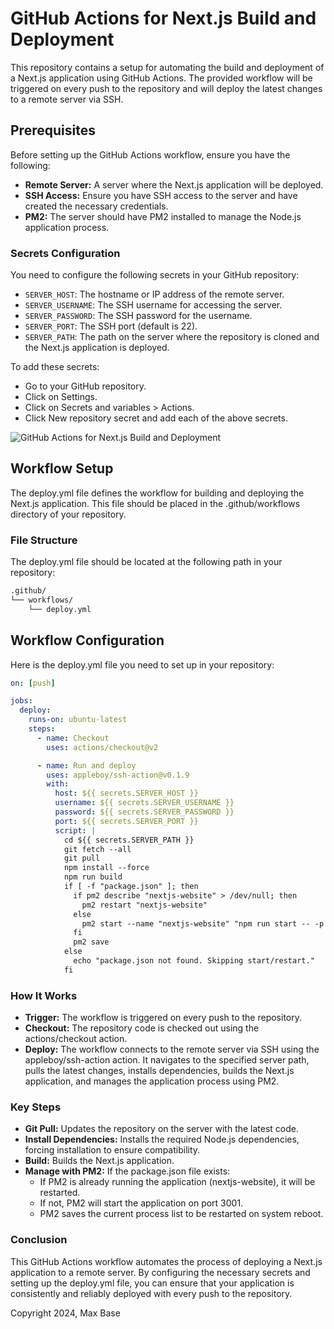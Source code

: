 # GitHub Actions for Next.js Build and Deployment

This repository contains a setup for automating the build and deployment of a Next.js application using GitHub Actions. The provided workflow will be triggered on every push to the repository and will deploy the latest changes to a remote server via SSH.

## Prerequisites

Before setting up the GitHub Actions workflow, ensure you have the following:

- **Remote Server:** A server where the Next.js application will be deployed.
- **SSH Access:** Ensure you have SSH access to the server and have created the necessary credentials.
- **PM2:** The server should have PM2 installed to manage the Node.js application process.

### Secrets Configuration

You need to configure the following secrets in your GitHub repository:

- `SERVER_HOST`: The hostname or IP address of the remote server.
- `SERVER_USERNAME`: The SSH username for accessing the server.
- `SERVER_PASSWORD`: The SSH password for the username.
- `SERVER_PORT`: The SSH port (default is 22).
- `SERVER_PATH`: The path on the server where the repository is cloned and the Next.js application is deployed.

To add these secrets:

- Go to your GitHub repository.
- Click on Settings.
- Click on Secrets and variables > Actions.
- Click New repository secret and add each of the above secrets.

![GitHub Actions for Next.js Build and Deployment](https://github.com/user-attachments/assets/27a5f65a-e4b2-4835-ab90-07b789026ab7)

## Workflow Setup

The deploy.yml file defines the workflow for building and deploying the Next.js application. This file should be placed in the .github/workflows directory of your repository.

### File Structure

The deploy.yml file should be located at the following path in your repository:

```markdown
.github/
└── workflows/
    └── deploy.yml
```

## Workflow Configuration

Here is the deploy.yml file you need to set up in your repository:

```yaml
on: [push]

jobs:
  deploy:
    runs-on: ubuntu-latest
    steps:
      - name: Checkout
        uses: actions/checkout@v2

      - name: Run and deploy
        uses: appleboy/ssh-action@v0.1.9
        with:
          host: ${{ secrets.SERVER_HOST }}
          username: ${{ secrets.SERVER_USERNAME }}
          password: ${{ secrets.SERVER_PASSWORD }}
          port: ${{ secrets.SERVER_PORT }}
          script: |
            cd ${{ secrets.SERVER_PATH }}
            git fetch --all
            git pull
            npm install --force
            npm run build
            if [ -f "package.json" ]; then
              if pm2 describe "nextjs-website" > /dev/null; then
                pm2 restart "nextjs-website"
              else
                pm2 start --name "nextjs-website" "npm run start -- -p 3001"
              fi
              pm2 save
            else
              echo "package.json not found. Skipping start/restart."
            fi
```

### How It Works

- **Trigger:** The workflow is triggered on every push to the repository.
- **Checkout:** The repository code is checked out using the actions/checkout action.
- **Deploy:** The workflow connects to the remote server via SSH using the appleboy/ssh-action action. It navigates to the specified server path, pulls the latest changes, installs dependencies, builds the Next.js application, and manages the application process using PM2.

### Key Steps

- **Git Pull:** Updates the repository on the server with the latest code.
- **Install Dependencies:** Installs the required Node.js dependencies, forcing installation to ensure compatibility.
- **Build:** Builds the Next.js application.
- **Manage with PM2:** If the package.json file exists:
    - If PM2 is already running the application (nextjs-website), it will be restarted.
    - If not, PM2 will start the application on port 3001.
    - PM2 saves the current process list to be restarted on system reboot.

### Conclusion

This GitHub Actions workflow automates the process of deploying a Next.js application to a remote server. By configuring the necessary secrets and setting up the deploy.yml file, you can ensure that your application is consistently and reliably deployed with every push to the repository.

Copyright 2024, Max Base
